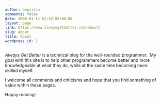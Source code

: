 ```yaml
---
author: emwilson
comments: false
date: 2008-01-14 03:10:08+00:00
layout: page
link: https://www.alwaysgetbetter.com/about/
slug: about
title: About
wordpress_id: 2
---
```


_Always Get Better_ is a technical blog for the well-rounded programmer.  My goal with this site is to help other programmers become better and more knowledgeable at what they do, while at the same time becoming more skilled myself.

I welcome all comments and criticisms and hope that you find something of value within these pages.

Happy reading!
